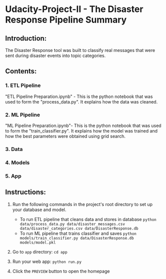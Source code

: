 # Udacity-Project-II - The Disaster Response Pipeline Summary

## Introduction:
The Disaster Response tool was built to classify real messages that were sent during disaster events into topic categories.

## Contents:
### 1. ETL Pipeline
"ETL Pipeline Preparation.ipynb" - This is the python notebook that was used to form the "process_data.py". It explains how the data was cleaned.

### 2. ML Pipeline
"ML Pipeline Preparation.ipynb"- This is the python notebook that was used to form the "train_classifier.py". It explains how the model was trained and how the best parameters were obtained using grid search.

### 3. Data

### 4. Models
        
### 5. App

## Instructions:
1. Run the following commands in the project's root directory to set up your database and model.
    - To run ETL pipeline that cleans data and stores in database
        `python data/process_data.py data/disaster_messages.csv data/disaster_categories.csv data/DisasterResponse.db`
    - To run ML pipeline that trains classifier and saves
        `python models/train_classifier.py data/DisasterResponse.db models/model.pkl`
        
2. Go to `app` directory: `cd app`

3. Run your web app: `python run.py`

4. Click the `PREVIEW` button to open the homepage

